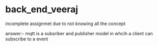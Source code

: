 # back_end_veeraj
incomplete assignmet due to not knowing all the concept

answer:- mqtt is a subsriber and publisher model in whcih a client can subscribe  to a event
